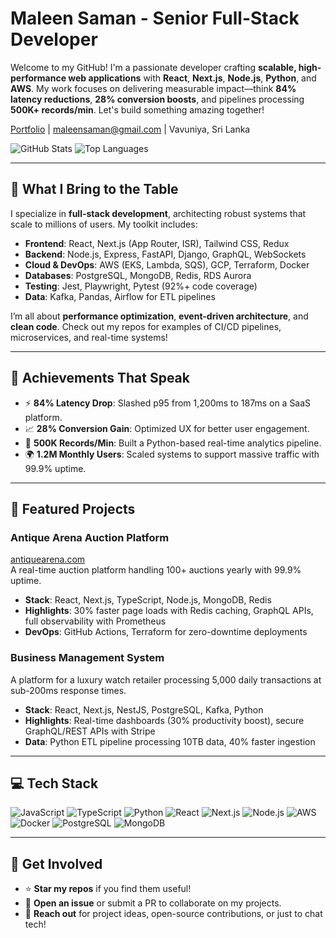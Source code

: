 # Maleen Saman - Senior Full-Stack Developer

Welcome to my GitHub! I'm a passionate developer crafting **scalable, high-performance web applications** with **React**, **Next.js**, **Node.js**, **Python**, and **AWS**. My work focuses on delivering measurable impact—think **84% latency reductions**, **28% conversion boosts**, and pipelines processing **500K+ records/min**. Let's build something amazing together!

[Portfolio](https://saman-portfolio-rho.vercel.app/) | [maleensaman@gmail.com](mailto:maleensaman@gmail.com) | Vavuniya, Sri Lanka

![GitHub Stats](https://github-readme-stats.vercel.app/api?username=maleensaman&show_icons=true&theme=radical)
![Top Languages](https://github-readme-stats.vercel.app/api/top-langs/?username=maleensaman&layout=compact&theme=radical)

---

## 🔧 What I Bring to the Table

I specialize in **full-stack development**, architecting robust systems that scale to millions of users. My toolkit includes:

- **Frontend**: React, Next.js (App Router, ISR), Tailwind CSS, Redux
- **Backend**: Node.js, Express, FastAPI, Django, GraphQL, WebSockets
- **Cloud & DevOps**: AWS (EKS, Lambda, SQS), GCP, Terraform, Docker
- **Databases**: PostgreSQL, MongoDB, Redis, RDS Aurora
- **Testing**: Jest, Playwright, Pytest (92%+ code coverage)
- **Data**: Kafka, Pandas, Airflow for ETL pipelines

I’m all about **performance optimization**, **event-driven architecture**, and **clean code**. Check out my repos for examples of CI/CD pipelines, microservices, and real-time systems!

---

## 🏅 Achievements That Speak

- ⚡ **84% Latency Drop**: Slashed p95 from 1,200ms to 187ms on a SaaS platform.
- 📈 **28% Conversion Gain**: Optimized UX for better user engagement.
- 🚀 **500K Records/Min**: Built a Python-based real-time analytics pipeline.
- 🌍 **1.2M Monthly Users**: Scaled systems to support massive traffic with 99.9% uptime.

---

## 📂 Featured Projects

### Antique Arena Auction Platform
[antiquearena.com](https://antiquearena.com)  
A real-time auction platform handling 100+ auctions yearly with 99.9% uptime.

- **Stack**: React, Next.js, TypeScript, Node.js, MongoDB, Redis
- **Highlights**: 30% faster page loads with Redis caching, GraphQL APIs, full observability with Prometheus
- **DevOps**: GitHub Actions, Terraform for zero-downtime deployments


### Business Management System
A platform for a luxury watch retailer processing 5,000 daily transactions at sub-200ms response times.

- **Stack**: React, Next.js, NestJS, PostgreSQL, Kafka, Python
- **Highlights**: Real-time dashboards (30% productivity boost), secure GraphQL/REST APIs with Stripe
- **Data**: Python ETL pipeline processing 10TB data, 40% faster ingestion


---

## 💻 Tech Stack

![JavaScript](https://img.shields.io/badge/-JavaScript-%23F7DF1E?style=flat-square&logo=javascript)
![TypeScript](https://img.shields.io/badge/-TypeScript-%233178C6?style=flat-square&logo=typescript)
![Python](https://img.shields.io/badge/-Python-%233776AB?style=flat-square&logo=python)
![React](https://img.shields.io/badge/-React-%2361DAFB?style=flat-square&logo=react)
![Next.js](https://img.shields.io/badge/-Next.js-%23000000?style=flat-square&logo=next.js)
![Node.js](https://img.shields.io/badge/-Node.js-%23339933?style=flat-square&logo=node.js)
![AWS](https://img.shields.io/badge/-AWS-%23232F3E?style=flat-square&logo=amazon-aws)
![Docker](https://img.shields.io/badge/-Docker-%232496ED?style=flat-square&logo=docker)
![PostgreSQL](https://img.shields.io/badge/-PostgreSQL-%234169E1?style=flat-square&logo=postgresql)
![MongoDB](https://img.shields.io/badge/-MongoDB-%2347A248?style=flat-square&logo=mongodb)

---

## 🌟 Get Involved

- ⭐ **Star my repos** if you find them useful!
- 💬 **Open an issue** or submit a PR to collaborate on my projects.
- 📩 **Reach out** for project ideas, open-source contributions, or just to chat tech!
